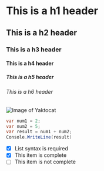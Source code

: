 # This is a h1 header
## This is a h2 header
### This is a h3 header
#### This is a h4 header
##### This is a h5 header
###### This is a h6 header

![Image of Yaktocat](https://octodex.github.com/images/yaktocat.png)

``` C#
var num1 = 2;
var num2 = 5;
var result = num1 + num2;
Console.WriteLine(result)
```


- [x] List syntax is required
- [x] This item is complete
- [ ] This item is not complete
